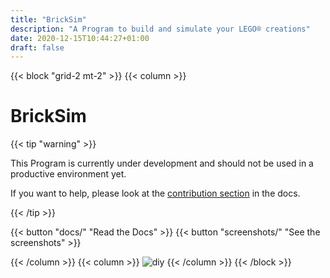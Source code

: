 ```yaml
---
title: "BrickSim"
description: "A Program to build and simulate your LEGO® creations"
date: 2020-12-15T10:44:27+01:00
draft: false
---
```


{{< block "grid-2 mt-2" >}}
{{< column >}}

# BrickSim

{{< tip "warning" >}}

This Program is currently under development and should not be used in a productive environment yet.

If you want to help, please look at the [contribution section](docs/contributing) in the docs.

{{< /tip >}}


{{< button "docs/" "Read the Docs" >}} {{< button "screenshots/" "See the screenshots" >}}

{{< /column >}}
{{< column >}}
![diy](img/screenshot1.png)
{{< /column >}}
{{< /block >}}
